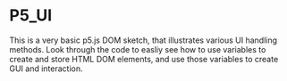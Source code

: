 # P5_UI
This is a very basic p5.js DOM sketch, that illustrates various UI handling methods. Look through the code to easliy see how to use variables to create and store HTML DOM elements, and use those variables to create GUI and interaction. 
